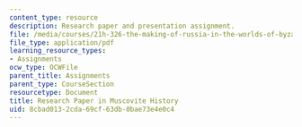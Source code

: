 ```yaml
---
content_type: resource
description: Research paper and presentation assignment.
file: /media/courses/21h-326-the-making-of-russia-in-the-worlds-of-byzantium-mongolia-and-europe-spring-1998/8cbad0132cda69cf63db0bae73e4e0c4_asgmt1.pdf
file_type: application/pdf
learning_resource_types:
- Assignments
ocw_type: OCWFile
parent_title: Assignments
parent_type: CourseSection
resourcetype: Document
title: Research Paper in Muscovite History
uid: 8cbad013-2cda-69cf-63db-0bae73e4e0c4
---
```

